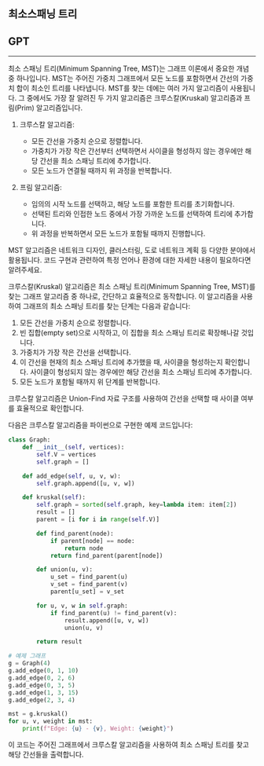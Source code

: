 ## 최소스패닝 트리




## GPT

---
최소 스패닝 트리(Minimum Spanning Tree, MST)는 그래프 이론에서 중요한 개념 중 하나입니다. MST는 주어진 가중치 그래프에서 모든 노드를 포함하면서 간선의 가중치 합이 최소인 트리를 나타냅니다. MST를 찾는 데에는 여러 가지 알고리즘이 사용됩니다. 그 중에서도 가장 잘 알려진 두 가지 알고리즘은 크루스칼(Kruskal) 알고리즘과 프림(Prim) 알고리즘입니다.

1. 크루스칼 알고리즘:
   - 모든 간선을 가중치 순으로 정렬합니다.
   - 가중치가 가장 작은 간선부터 선택하면서 사이클을 형성하지 않는 경우에만 해당 간선을 최소 스패닝 트리에 추가합니다.
   - 모든 노드가 연결될 때까지 위 과정을 반복합니다.

2. 프림 알고리즘:
   - 임의의 시작 노드를 선택하고, 해당 노드를 포함한 트리를 초기화합니다.
   - 선택된 트리와 인접한 노드 중에서 가장 가까운 노드를 선택하여 트리에 추가합니다.
   - 위 과정을 반복하면서 모든 노드가 포함될 때까지 진행합니다.

MST 알고리즘은 네트워크 디자인, 클러스터링, 도로 네트워크 계획 등 다양한 분야에서 활용됩니다. 코드 구현과 관련하여 특정 언어나 환경에 대한 자세한 내용이 필요하다면 알려주세요.

크루스칼(Kruskal) 알고리즘은 최소 스패닝 트리(Minimum Spanning Tree, MST)를 찾는 그래프 알고리즘 중 하나로, 간단하고 효율적으로 동작합니다. 이 알고리즘을 사용하여 그래프의 최소 스패닝 트리를 찾는 단계는 다음과 같습니다:

1. 모든 간선을 가중치 순으로 정렬합니다.
2. 빈 집합(empty set)으로 시작하고, 이 집합을 최소 스패닝 트리로 확장해나갈 것입니다.
3. 가중치가 가장 작은 간선을 선택합니다.
4. 이 간선을 현재의 최소 스패닝 트리에 추가했을 때, 사이클을 형성하는지 확인합니다. 사이클이 형성되지 않는 경우에만 해당 간선을 최소 스패닝 트리에 추가합니다.
5. 모든 노드가 포함될 때까지 위 단계를 반복합니다.

크루스칼 알고리즘은 Union-Find 자료 구조를 사용하여 간선을 선택할 때 사이클 여부를 효율적으로 확인합니다.

다음은 크루스칼 알고리즘을 파이썬으로 구현한 예제 코드입니다:

```python
class Graph:
    def __init__(self, vertices):
        self.V = vertices
        self.graph = []

    def add_edge(self, u, v, w):
        self.graph.append([u, v, w])

    def kruskal(self):
        self.graph = sorted(self.graph, key=lambda item: item[2])
        result = []
        parent = [i for i in range(self.V)]

        def find_parent(node):
            if parent[node] == node:
                return node
            return find_parent(parent[node])

        def union(u, v):
            u_set = find_parent(u)
            v_set = find_parent(v)
            parent[u_set] = v_set

        for u, v, w in self.graph:
            if find_parent(u) != find_parent(v):
                result.append([u, v, w])
                union(u, v)

        return result

# 예제 그래프
g = Graph(4)
g.add_edge(0, 1, 10)
g.add_edge(0, 2, 6)
g.add_edge(0, 3, 5)
g.add_edge(1, 3, 15)
g.add_edge(2, 3, 4)

mst = g.kruskal()
for u, v, weight in mst:
    print(f"Edge: {u} - {v}, Weight: {weight}")
```

이 코드는 주어진 그래프에서 크루스칼 알고리즘을 사용하여 최소 스패닝 트리를 찾고 해당 간선들을 출력합니다.